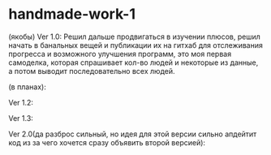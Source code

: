 # handmade-work-1

(якобы) Ver 1.0: Решил дальше продвигаться в изучении плюсов, решил начать в банальных вещей и публикации их на гитхаб для отслеживания прогресса и возможного улучшения программ, это моя первая самоделка, которая спрашивает кол-во людей и некоторые из данные, а потом выводит последовательно всех людей.

(в планах):

Ver 1.2:

Ver 1.3:

Ver 2.0(да разброс сильный, но идея для этой версии сильно апдейтит код из за чего хочется сразу объявить второй версией): 

